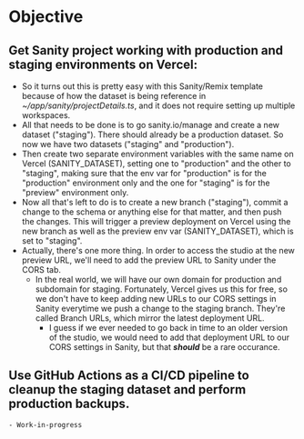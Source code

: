 # Objective

## Get Sanity project working with production and staging environments on Vercel:

- So it turns out this is pretty easy with this Sanity/Remix template because of how the dataset is being reference in _~/app/sanity/projectDetails.ts_, and it does not require setting up multiple workspaces.
- All that needs to be done is to go sanity.io/manage and create a new dataset ("staging"). There should already be a production dataset. So now we have two datasets ("staging" and "production").
- Then create two separate environment variables with the same name on Vercel (SANITY_DATASET), setting one to "production" and the other to "staging", making sure that the env var for "production" is for the "production" environment only and the one for "staging" is for the "preview" environment only.
- Now all that's left to do is to create a new branch ("staging"), commit a change to the schema or anything else for that matter, and then push the changes. This will trigger a preview deployment on Vercel using the new branch as well as the preview env var (SANITY_DATASET), which is set to "staging".
- Actually, there's one more thing. In order to access the studio at the new preview URL, we'll need to add the preview URL to Sanity under the CORS tab.
  - In the real world, we will have our own domain for production and subdomain for staging. Fortunately, Vercel gives us this for free, so we don't have to keep adding new URLs to our CORS settings in Sanity everytime we push a change to the staging branch. They're called Branch URLs, which mirror the latest deployment URL.
    - I guess if we ever needed to go back in time to an older version of the studio, we would need to add that deployment URL to our CORS settings in Sanity, but that **_should_** be a rare occurance.

## Use GitHub Actions as a CI/CD pipeline to cleanup the staging dataset and perform production backups.

    - Work-in-progress
